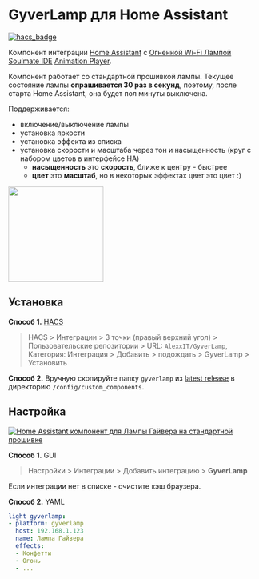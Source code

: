 # GyverLamp для Home Assistant

[![hacs_badge](https://img.shields.io/badge/HACS-Custom-orange.svg)](https://github.com/custom-components/hacs)

Компонент интеграции [Home Assistant][1] с [Огненной Wi-Fi Лампой][2] [Soulmate IDE][3] [Animation Player][4].

[1]: https://www.home-assistant.io/
[2]: https://github.com/alvikskor/FieryLedLampMultilingual
[3]: https://github.com/DmytroKorniienko/FireLamp_EmbUI
[4]: https://github.com/kostyamat/FireLamp_EmbUI-animations

Компонент работает со стандартной прошивкой лампы. Текущее состояние лампы **опрашивается 30 раз в секунд**, поэтому, после старта Home Assistant, она будет пол минуты выключена.

Поддерживается:

- включение/выключение лампы
- установка яркости
- установка эффекта из списка
- установка скорости и масштаба через тон и насыщенность (круг с набором цветов в интерфейсе HA)
   - **насыщенность** это **скорость**, ближе к центру - быстрее 
   - **цвет** это **масштаб**, но в некоторых эффектах цвет это цвет :) 


<img src='screen.png' width='190'>

## Установка

**Способ 1.** [HACS](https://hacs.xyz/)

> HACS > Интеграции > 3 точки (правый верхний угол) > Пользовательские репозитории > URL: `AlexxIT/GyverLamp`, Категория: Интеграция > Добавить > подождать > GyverLamp > Установить

**Способ 2.** Вручную скопируйте папку `gyverlamp` из [latest release](https://github.com/magicse/Gyver-Lamp/) в директорию `/config/custom_components`.

## Настройка

[![Home Assistant компонент для Лампы Гайвера на стандартной прошивке](https://img.youtube.com/vi/riYsv5k_EdY/mqdefault.jpg)](https://www.youtube.com/watch?v=riYsv5k_EdY)

**Способ 1.** GUI

> Настройки > Интеграции > Добавить интеграцию > **GyverLamp**

Если интеграции нет в списке - очистите кэш браузера.

**Способ 2.** YAML

```yaml
light gyverlamp:
- platform: gyverlamp
  host: 192.168.1.123
  name: Лампа Гайвера
  effects:
  - Конфетти
  - Огонь
  - ...
```
